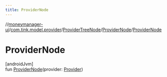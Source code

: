 ```yaml
---
title: ProviderNode
---
```

//[moneymanager-ui](../../../../index.html)/[com.tink.model.provider](../../index.html)/[ProviderTreeNode](../index.html)/[ProviderNode](index.html)/[ProviderNode](-provider-node.html)



# ProviderNode



[androidJvm]\
fun [ProviderNode](-provider-node.html)(provider: [Provider](../../-provider/index.html))




